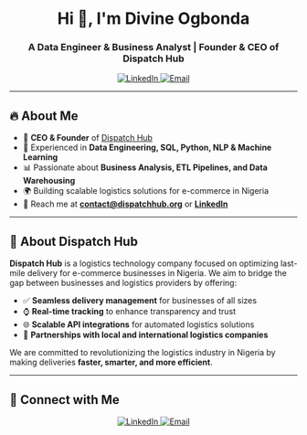 <h1 align="center">Hi 👋, I'm Divine Ogbonda</h1>
<h3 align="center">A Data Engineer & Business Analyst | Founder & CEO of Dispatch Hub</h3>

<p align="center">
  <a href="https://www.linkedin.com/company/dispatchhub/?viewAsMember=true" target="_blank">
    <img src="https://img.shields.io/badge/LinkedIn-DivineOgbonda-blue?style=flat-square&logo=linkedin" alt="LinkedIn">
  </a>
  <a href="mailto:contact@dispatchhub.org" target="_blank">
    <img src="https://img.shields.io/badge/Email-contact@dispatchhub.org-red?style=flat-square&logo=gmail" alt="Email">
  </a>
</p>

---

## 🔥 About Me
- 🎼 **CEO & Founder** of [Dispatch Hub](https://dispatchhub.org)
- 🚀 Experienced in **Data Engineering, SQL, Python, NLP & Machine Learning**
- 📊 Passionate about **Business Analysis, ETL Pipelines, and Data Warehousing**
- 🌍 Building scalable logistics solutions for e-commerce in Nigeria
- 💌 Reach me at **contact@dispatchhub.org** or **[LinkedIn](https://www.linkedin.com/company/dispatchhub/?viewAsMember=true)**

---

## 🚀 About Dispatch Hub
**Dispatch Hub** is a logistics technology company focused on optimizing last-mile delivery for e-commerce businesses in Nigeria. We aim to bridge the gap between businesses and logistics providers by offering:
- ✅ **Seamless delivery management** for businesses of all sizes
- ⌚ **Real-time tracking** to enhance transparency and trust
- 🌐 **Scalable API integrations** for automated logistics solutions
- 💼 **Partnerships with local and international logistics companies**

We are committed to revolutionizing the logistics industry in Nigeria by making deliveries **faster, smarter, and more efficient**.

---

## 💌 Connect with Me
<p align="center">
  <a href="https://www.linkedin.com/company/dispatchhub/?viewAsMember=true" target="_blank">
    <img src="https://img.shields.io/badge/LinkedIn-DivineOgbonda-blue?style=for-the-badge&logo=linkedin" alt="LinkedIn">
  </a>
  <a href="mailto:contact@dispatchhub.org" target="_blank">
    <img src="https://img.shields.io/badge/Email-contact@dispatchhub.org-red?style=for-the-badge&logo=gmail" alt="Email">
  </a>
</p>
